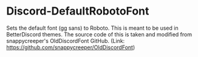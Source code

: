 # Discord-DefaultRobotoFont
Sets the default font (gg sans) to Roboto. This is meant to be used in BetterDiscord themes. 
The source code of this is taken and modified from snappycreeper's OldDiscordFont GitHub. (Link: https://github.com/snappycreeper/OldDiscordFont)
